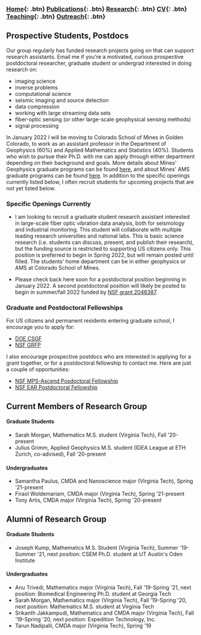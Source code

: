 ### [Home](https://eileenrmartin.github.io){: .btn}     [Publications](/publications){: .btn}     [Research](/research){: .btn}      [CV](/docs/ermartin_CV.pdf){: .btn}    [Teaching](/teaching){: .btn}     [Outreach](/outreach){: .btn}

## Prospective Students, Postdocs

Our group regularly has funded research projects going on that can support research assistants. Email me if you're a motivated, curious prospective postdoctoral researcher, graduate student or undergrad interested in doing research on: 
* imaging science 
* inverse problems 
* computational science 
* seismic imaging and source detection 
* data compression
* working with large streaming data sets
* fiber-optic sensing (or other large-scale geophysical sensing methods)
* signal processing

In January 2022 I will be moving to Colorado School of Mines in Golden Colorado, to work as an assistant professor in the Department of Geophysics (60%) and Applied Mathematics and Statistics (40%). Students who wish to pursue their Ph.D. with me can apply through either department depending on their background and goals. More details about Mines' Geophysics graduate programs can be found [here](https://geophysics.mines.edu/graduate-program/), and about Mines' AMS graduate programs can be found [here](https://ams.mines.edu/graduate-programs/). In addition to the specific openings currently listed below, I often recruit students for upcoming projects that are not yet listed below. 

### Specific Openings Currently

* I am looking to recruit a graduate student research assistant interested in large-scale fiber optic vibration data analysis, both for seismology and industrial monitoring. This student will collaborate with multiple leading research universities and national labs. This is basic science research (i.e. students can discuss, present, and publish their research), but the funding source is restricted to supporting US citizens only. This position is preferred to begin in Spring 2022, but will remain posted until filled. The students' home department can be in either geophysics or AMS at Colorado School of Mines.

* Please check back here soon for a postdoctoral position beginning in January 2022. A second postdoctoral position will likely be posted to begin in summer/fall 2022 funded by [NSF grant 2046387](https://www.nsf.gov/awardsearch/showAward?AWD_ID=2046387). 


### Graduate and Postdoctoral Fellowships

For US citizens and permanent residents entering graduate school, I encourage you to apply for:
* [DOE CSGF](https://www.krellinst.org/csgf/about-doe-csgf)
* [NSF GRFP](https://www.nsfgrfp.org/)

I also encourage prospective postdocs who are interested in applying for a grant together, or for a postdoctoral fellowship to contact me. Here are just a couple of opportunities:
* [NSF MPS-Ascend Posdoctoral Fellowship](https://www.nsf.gov/funding/pgm_summ.jsp?pims_id=505879)
* [NSF EAR Postdoctoral Fellowship](https://nsf.gov/funding/pgm_summ.jsp?pims_id=503144&org=OMA)



## Current Members of Research Group

#### Graduate Students
* Sarah Morgan, Mathematics M.S. student (Virginia Tech), Fall '20-present
* Julius Grimm, Applied Geophysics M.S. student (IDEA League at ETH Zurich, co-advised), Fall '20-present

#### Undergraduates
* Samantha Paulus, CMDA and Nanoscience major (Virginia Tech), Spring '21-present
* Firaol Woldemariam, CMDA major (Virginia Tech), Spring '21-present
* Tony Artis, CMDA major (Virginia Tech), Spring '20-present


## Alumni of Research Group

#### Graduate Students
* Joseph Kump, Mathematics M.S. Student (Virginia Tech), Summer '19-Summer '21, next position: CSEM Ph.D. student at UT Austin's Oden Institute

#### Undergraduates
* Anu Trivedi, Mathematics major (Virginia Tech), Fall '19-Spring '21, next position: Biomedical Engineering Ph.D. student at Georgia Tech
* Sarah Morgan, Mathematics major (Virginia Tech), Fall '19-Spring '20, next position: Mathematics M.S. student at Virginia Tech
* Srikanth Jakkampudi, Mathematics and CMDA major (Virginia Tech), Fall '19-Spring '20, next position: Expedition Technology, Inc.
* Tarun Nadipalli, CMDA major (Virginia Tech), Spring '19



